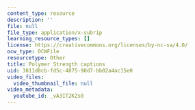 ```yaml
---
content_type: resource
description: ''
file: null
file_type: application/x-subrip
learning_resource_types: []
license: https://creativecommons.org/licenses/by-nc-sa/4.0/
ocw_type: OCWFile
resourcetype: Other
title: Polymer Strength captions
uid: 3811d8cb-fd5c-4875-90d7-bb02a4ac15e0
video_files:
  video_thumbnail_file: null
video_metadata:
  youtube_id: _vA3IT2KZs0
---
```

